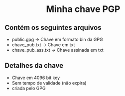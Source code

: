 <div align="center">

# Minha chave PGP

</div>

## Contém os seguintes arquivos

* public.gpg -> Chave em formato bin da GPG
* chave_pub.txt -> Chave em txt
* chave_pub_ass.txt -> Chave assinada em txt

## Detalhes da chave

* Chave em 4096 bit key
* Sem tempo de validade (não expira)
* criada pelo GPG
